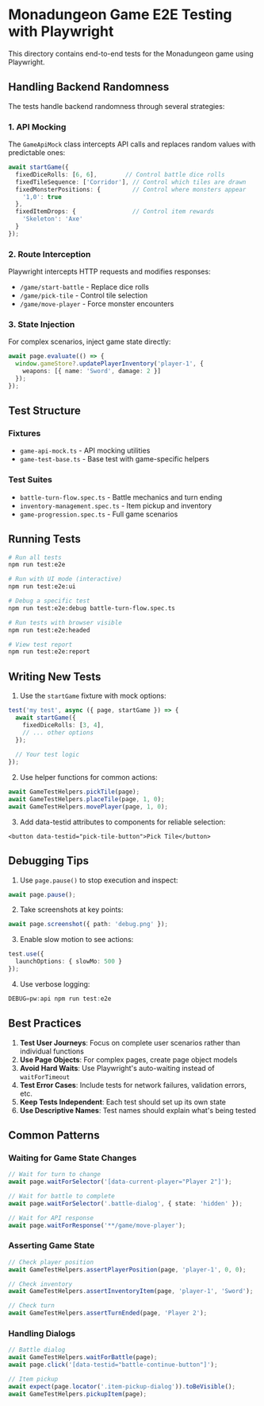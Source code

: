 # Monadungeon Game E2E Testing with Playwright

This directory contains end-to-end tests for the Monadungeon game using Playwright.

## Handling Backend Randomness

The tests handle backend randomness through several strategies:

### 1. API Mocking
The `GameApiMock` class intercepts API calls and replaces random values with predictable ones:

```typescript
await startGame({
  fixedDiceRolls: [6, 6],        // Control battle dice rolls
  fixedTileSequence: ['Corridor'], // Control which tiles are drawn
  fixedMonsterPositions: {         // Control where monsters appear
    '1,0': true
  },
  fixedItemDrops: {                // Control item rewards
    'Skeleton': 'Axe'
  }
});
```

### 2. Route Interception
Playwright intercepts HTTP requests and modifies responses:
- `/game/start-battle` - Replace dice rolls
- `/game/pick-tile` - Control tile selection
- `/game/move-player` - Force monster encounters

### 3. State Injection
For complex scenarios, inject game state directly:
```typescript
await page.evaluate(() => {
  window.gameStore?.updatePlayerInventory('player-1', {
    weapons: [{ name: 'Sword', damage: 2 }]
  });
});
```

## Test Structure

### Fixtures
- `game-api-mock.ts` - API mocking utilities
- `game-test-base.ts` - Base test with game-specific helpers

### Test Suites
- `battle-turn-flow.spec.ts` - Battle mechanics and turn ending
- `inventory-management.spec.ts` - Item pickup and inventory
- `game-progression.spec.ts` - Full game scenarios

## Running Tests

```bash
# Run all tests
npm run test:e2e

# Run with UI mode (interactive)
npm run test:e2e:ui

# Debug a specific test
npm run test:e2e:debug battle-turn-flow.spec.ts

# Run tests with browser visible
npm run test:e2e:headed

# View test report
npm run test:e2e:report
```

## Writing New Tests

1. Use the `startGame` fixture with mock options:
```typescript
test('my test', async ({ page, startGame }) => {
  await startGame({
    fixedDiceRolls: [3, 4],
    // ... other options
  });
  
  // Your test logic
});
```

2. Use helper functions for common actions:
```typescript
await GameTestHelpers.pickTile(page);
await GameTestHelpers.placeTile(page, 1, 0);
await GameTestHelpers.movePlayer(page, 1, 0);
```

3. Add data-testid attributes to components for reliable selection:
```vue
<button data-testid="pick-tile-button">Pick Tile</button>
```

## Debugging Tips

1. Use `page.pause()` to stop execution and inspect:
```typescript
await page.pause();
```

2. Take screenshots at key points:
```typescript
await page.screenshot({ path: 'debug.png' });
```

3. Enable slow motion to see actions:
```typescript
test.use({ 
  launchOptions: { slowMo: 500 } 
});
```

4. Use verbose logging:
```typescript
DEBUG=pw:api npm run test:e2e
```

## Best Practices

1. **Test User Journeys**: Focus on complete user scenarios rather than individual functions
2. **Use Page Objects**: For complex pages, create page object models
3. **Avoid Hard Waits**: Use Playwright's auto-waiting instead of `waitForTimeout`
4. **Test Error Cases**: Include tests for network failures, validation errors, etc.
5. **Keep Tests Independent**: Each test should set up its own state
6. **Use Descriptive Names**: Test names should explain what's being tested

## Common Patterns

### Waiting for Game State Changes
```typescript
// Wait for turn to change
await page.waitForSelector('[data-current-player="Player 2"]');

// Wait for battle to complete
await page.waitForSelector('.battle-dialog', { state: 'hidden' });

// Wait for API response
await page.waitForResponse('**/game/move-player');
```

### Asserting Game State
```typescript
// Check player position
await GameTestHelpers.assertPlayerPosition(page, 'player-1', 0, 0);

// Check inventory
await GameTestHelpers.assertInventoryItem(page, 'player-1', 'Sword');

// Check turn
await GameTestHelpers.assertTurnEnded(page, 'Player 2');
```

### Handling Dialogs
```typescript
// Battle dialog
await GameTestHelpers.waitForBattle(page);
await page.click('[data-testid="battle-continue-button"]');

// Item pickup
await expect(page.locator('.item-pickup-dialog')).toBeVisible();
await GameTestHelpers.pickupItem(page);
```